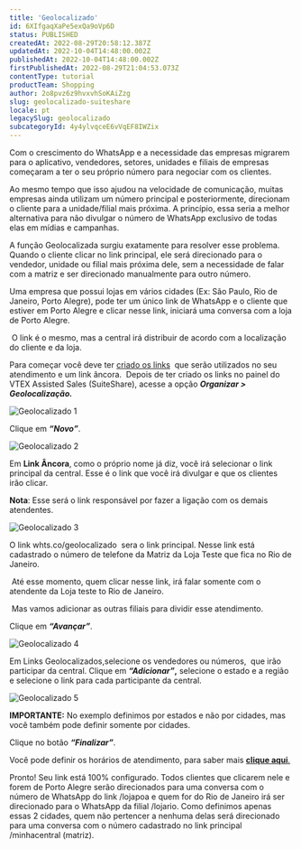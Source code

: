 ```yaml
---
title: 'Geolocalizado'
id: 6XIfgaqXaPe5exQa9oVp6D
status: PUBLISHED
createdAt: 2022-08-29T20:58:12.387Z
updatedAt: 2022-10-04T14:48:00.002Z
publishedAt: 2022-10-04T14:48:00.002Z
firstPublishedAt: 2022-08-29T21:04:53.073Z
contentType: tutorial
productTeam: Shopping
author: 2o8pvz6z9hvxvhSoKAiZzg
slug: geolocalizado-suiteshare
locale: pt
legacySlug: geolocalizado
subcategoryId: 4y4ylvqceE6vVqEF8IWZix
---
```


Com o crescimento do WhatsApp e a necessidade das empresas migrarem para o aplicativo, vendedores, setores, unidades e filiais de empresas começaram a ter o seu próprio número para negociar com os clientes.

Ao mesmo tempo que isso ajudou na velocidade de comunicação, muitas empresas ainda utilizam um número principal e posteriormente, direcionam o cliente para a unidade/filial mais próxima. A princípio, essa seria a melhor alternativa para não divulgar o número de WhatsApp exclusivo de todas elas em mídias e campanhas.

A função Geolocalizada surgiu exatamente para resolver esse problema. Quando o cliente clicar no link principal, ele será direcionado para o vendedor, unidade ou filial mais próxima dele, sem a necessidade de falar com a matriz e ser direcionado manualmente para outro número.

Uma empresa que possui lojas em vários cidades (Ex: São Paulo, Rio de Janeiro, Porto Alegre), pode ter um único link de WhatsApp e o cliente que estiver em Porto Alegre e clicar nesse link, iniciará uma conversa com a loja de Porto Alegre.

 O link é o mesmo, mas a central irá distribuir de acordo com a localização do cliente e da loja.

Para começar você deve ter [criado os links](https://help.vtex.com/pt/tutorial/links--7h7YXPFovF2k5z6ZSZs5WB)  que serão utilizados no seu atendimento e um link âncora.  Depois de ter criado os links no painel do VTEX Assisted Sales (SuiteShare), acesse a opção _**Organizar > Geolocalização.**_

![Geolocalizado 1](//images.ctfassets.net/alneenqid6w5/4l9dgcmAdSNdgj0PUaKVC8/db334a7cdc6a13954e62d94fbd7ebb0a/Screenshot_2022-08-29_at_17-59-43_Geolocalizado.png)

Clique em _**“Novo”**_.

![Geolocalizado 2](//images.ctfassets.net/alneenqid6w5/4Q7Q0Rnkz4UYR85akhHQAh/78deaaef0fc5a328b5bee90eb3a043fb/Screenshot_2022-08-29_at_17-59-47_Geolocalizado.png)

Em **Link Âncora**, como o próprio nome já diz, você irá selecionar o link principal da central. Esse é o link que você irá divulgar e que os clientes irão clicar. 

**Nota**: Esse será o link responsável por fazer a ligação com os demais atendentes.

![Geolocalizado 3](//images.ctfassets.net/alneenqid6w5/1VNj6ggD6sFyXtYDojXVKv/aacec6cba54332300bfc899de4c0fed5/Screenshot_2022-08-29_at_17-59-51_Geolocalizado.png)

O link whts.co/geolocalizado  sera o link principal. Nesse link está cadastrado o número de telefone da Matriz da Loja Teste que fica no Rio de Janeiro. 

 Até esse momento, quem clicar nesse link, irá falar somente com o atendente da Loja teste to Rio de Janeiro. 

 Mas vamos adicionar as outras filiais para dividir esse atendimento. 

Clique em _**“Avançar”**_.

![Geolocalizado  4](//images.ctfassets.net/alneenqid6w5/1KIRHBEqDhssJV76yEaszd/15f59999569923cc82a1dd06146190fb/Screenshot_2022-08-29_at_18-00-00_Geolocalizado.png)

Em Links Geolocalizados,selecione os vendedores ou números,  que irão participar da central. Clique em **_“Adicionar”_,** selecione o estado e a região e selecione o link para cada participante da central.

![Geolocalizado 5](//images.ctfassets.net/alneenqid6w5/5hq88ccviJz56OJpv9jJdi/1d32fa1d927326fe58fdcfd7cdbb0309/Screenshot_2022-08-29_at_18-00-04_Geolocalizado.png)

**IMPORTANTE:** No exemplo definimos por estados e não por cidades, mas você também pode definir somente por cidades.

Clique no botão _**“Finalizar”**_.

Você pode definir os horários de atendimento, para saber mais [**clique aqui**.](https://help.vtex.com/pt/tutorial/horario-de-atendimento-suiteshare--4T1kEGSCdiIorFkcMj6F8e)

Pronto! Seu link está 100% configurado. Todos clientes que clicarem nele e forem de Porto Alegre serão direcionados para uma conversa com o número de WhatsApp do link /lojapoa e quem for do Rio de Janeiro irá ser direcionado para o WhatsApp da filial /lojario. Como definimos apenas essas 2 cidades, quem não pertencer a nenhuma delas será direcionado para uma conversa com o número cadastrado no link principal /minhacentral (matriz).
